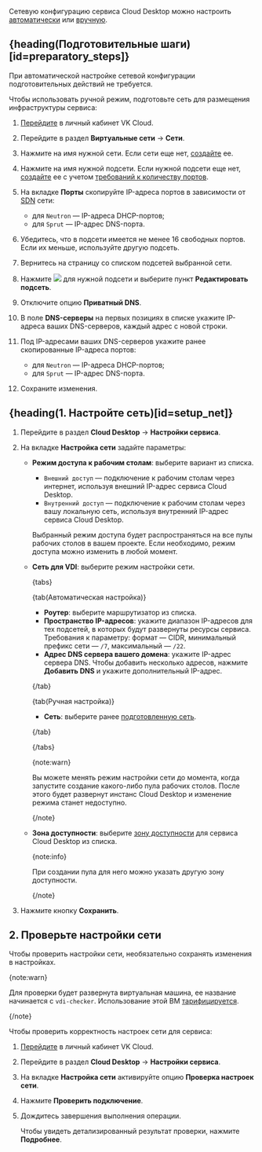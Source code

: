Сетевую конфигурацию сервиса Cloud Desktop можно настроить [автоматически](../../../concepts/about#automatic_net_setup) или [вручную](../../../concepts/about#manual_net_setup).

## {heading(Подготовительные шаги)[id=preparatory_steps]}

При автоматической настройке сетевой конфигурации подготовительных действий не требуется.

Чтобы использовать ручной режим, подготовьте сеть для размещения инфраструктуры сервиса:

1. [Перейдите](https://msk.cloud.vk.com/app) в личный кабинет VK Cloud.
1. Перейдите в раздел **Виртуальные сети** → **Сети**.
1. Нажмите на имя нужной сети. Если сети еще нет, [создайте](/ru/networks/vnet/instructions/net#sozdanie_seti) ее.
1. Нажмите на имя нужной подсети. Если нужной подсети еще нет, [создайте](/ru/networks/vnet/instructions/net#sozdanie_podseti) ее с учетом [требований к количеству портов](../../../concepts/about#ports_number).
1. На вкладке **Порты** скопируйте IP-адреса портов в зависимости от [SDN](/ru/networks/vnet/concepts/sdn) сети:

   - для `Neutron` — IP-адреса DHCP-портов;
   - для `Sprut` — IP-адрес DNS-порта.

1. Убедитесь, что в подсети имеется не менее 16 свободных портов. Если их меньше, используйте другую подсеть.
1. Вернитесь на страницу со списком подсетей выбранной сети.
1. Нажмите ![ ](/ru/assets/more-icon.svg "inline") для нужной подсети и выберите пункт **Редактировать подсеть**.
1. Отключите опцию **Приватный DNS**.
1. В поле **DNS-серверы** на первых позициях в списке укажите IP-адреса ваших DNS-серверов, каждый адрес с новой строки.
1. Под IP-адресами ваших DNS-серверов укажите ранее скопированные IP-адреса портов:

   - для `Neutron` — IP-адреса DHCP-портов;
   - для `Sprut` — IP-адрес DNS-порта.

1. Сохраните изменения.

## {heading(1. Настройте сеть)[id=setup_net]}

1. Перейдите в раздел **Cloud Desktop** → **Настройки сервиса**.
1. На вкладке **Настройка сети** задайте параметры:

   - **Режим доступа к рабочим столам**: выберите вариант из списка.

      - `Внешний доступ` — подключение к рабочим столам через интернет, используя внешний IP-адрес сервиса Cloud Desktop.
      - `Внутренний доступ` — подключение к рабочим столам через вашу локальную сеть, используя внутренний IP-адрес сервиса Cloud Desktop.

      Выбранный режим доступа будет распространяться на все пулы рабочих столов в вашем проекте. Если необходимо, режим доступа можно изменить в любой момент.

   - **Сеть для VDI**: выберите режим настройки сети.

      {tabs}

      {tab(Автоматическая настройка)}

      - **Роутер**: выберите маршрутизатор из списка.
      - **Пространство IP-адресов**: укажите диапазон IP-адресов для тех подсетей, в которых будут развернуты ресурсы сервиса. Требования к параметру: формат — CIDR, минимальный префикс сети — `/7`, максимальный — `/22`.
      - **Адрес DNS сервера вашего домена**: укажите IP-адрес сервера DNS. Чтобы добавить несколько адресов, нажмите **Добавить DNS** и укажите дополнительный IP-адрес.

      {/tab}

      {tab(Ручная настройка)}

      - **Сеть**: выберите ранее [подготовленную сеть](#preparatory_steps).

      {/tab}

      {/tabs}

      {note:warn}

      Вы можете менять режим настройки сети до момента, когда запустите создание какого-либо пула рабочих столов. После этого будет развернут инстанс Cloud Desktop и изменение режима станет недоступно.

      {/note}

   - **Зона доступности**: выберите [зону доступности](/ru/intro/start/concepts/architecture#az) для сервиса Cloud Desktop из списка.

     {note:info}

     При создании пула для него можно указать другую зону доступности.

     {/note}

1. Нажмите кнопку **Сохранить**.

## 2. Проверьте настройки сети

Чтобы проверить настройки сети, необязательно сохранять изменения в настройках.

{note:warn}

Для проверки будет развернута виртуальная машина, ее название начинается с `vdi-checker`. Использование этой ВМ [тарифицируется](/ru/computing/iaas/tariffication).

{/note}

Чтобы проверить корректность настроек сети для сервиса:

1. [Перейдите](https://msk.cloud.vk.com/app) в личный кабинет VK Cloud.
1. Перейдите в раздел **Cloud Desktop** → **Настройки сервиса**.
1. На вкладке **Настройка сети** активируйте опцию **Проверка настроек сети**.
1. Нажмите **Проверить подключение**.
1. Дождитесь завершения выполнения операции.

   Чтобы увидеть детализированный результат проверки, нажмите **Подробнее**.

